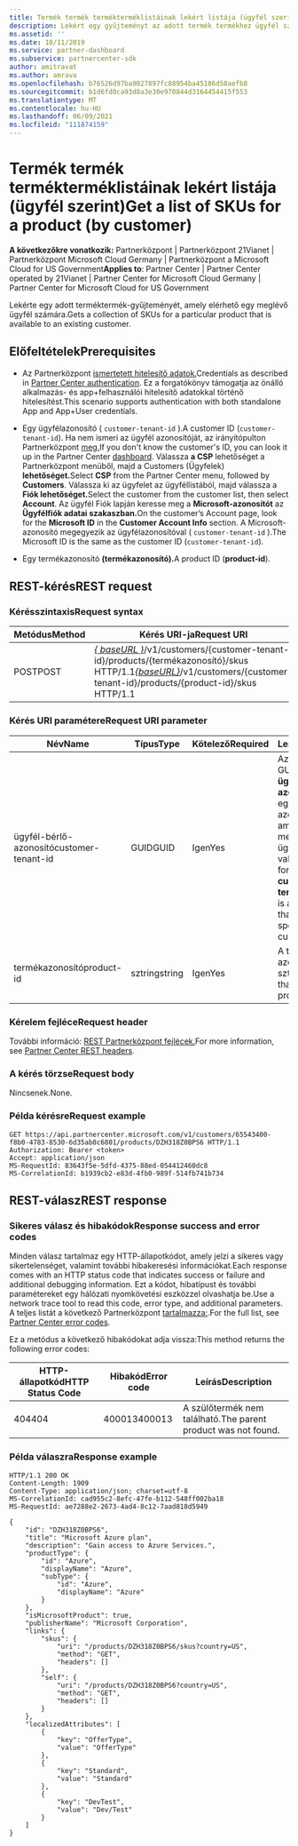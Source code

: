 ```yaml
---
title: Termék termék termékterméklistáinak lekért listája (ügyfél szerint)
description: Lekért egy gyűjteményt az adott termék termékhez ügyfél szerint.
ms.assetid: ''
ms.date: 10/11/2019
ms.service: partner-dashboard
ms.subservice: partnercenter-sdk
author: amitravat
ms.author: amrava
ms.openlocfilehash: b76526d97ba9027897fc88954ba45186d58aefb8
ms.sourcegitcommit: b1d6fd0ca93d8a3e30e970844d3164454415f553
ms.translationtype: MT
ms.contentlocale: hu-HU
ms.lasthandoff: 06/09/2021
ms.locfileid: "111874159"
---
```

# <a name="get-a-list-of-skus-for-a-product-by-customer"></a><span data-ttu-id="b90de-103">Termék termék termékterméklistáinak lekért listája (ügyfél szerint)</span><span class="sxs-lookup"><span data-stu-id="b90de-103">Get a list of SKUs for a product (by customer)</span></span>

<span data-ttu-id="b90de-104">**A következőkre vonatkozik:** Partnerközpont | Partnerközpont 21Vianet | Partnerközpont Microsoft Cloud Germany | Partnerközpont a Microsoft Cloud for US Government</span><span class="sxs-lookup"><span data-stu-id="b90de-104">**Applies to**: Partner Center | Partner Center operated by 21Vianet | Partner Center for Microsoft Cloud Germany | Partner Center for Microsoft Cloud for US Government</span></span>

<span data-ttu-id="b90de-105">Lekérte egy adott terméktermék-gyűjteményét, amely elérhető egy meglévő ügyfél számára.</span><span class="sxs-lookup"><span data-stu-id="b90de-105">Gets a collection of SKUs for a particular product that is available to an existing customer.</span></span>

## <a name="prerequisites"></a><span data-ttu-id="b90de-106">Előfeltételek</span><span class="sxs-lookup"><span data-stu-id="b90de-106">Prerequisites</span></span>

- <span data-ttu-id="b90de-107">Az Partnerközpont [ismertetett hitelesítő adatok.](partner-center-authentication.md)</span><span class="sxs-lookup"><span data-stu-id="b90de-107">Credentials as described in [Partner Center authentication](partner-center-authentication.md).</span></span> <span data-ttu-id="b90de-108">Ez a forgatókönyv támogatja az önálló alkalmazás- és app+felhasználói hitelesítő adatokkal történő hitelesítést.</span><span class="sxs-lookup"><span data-stu-id="b90de-108">This scenario supports authentication with both standalone App and App+User credentials.</span></span>

- <span data-ttu-id="b90de-109">Egy ügyfélazonosító ( `customer-tenant-id` ).</span><span class="sxs-lookup"><span data-stu-id="b90de-109">A customer ID (`customer-tenant-id`).</span></span> <span data-ttu-id="b90de-110">Ha nem ismeri az ügyfél azonosítóját, az irányítópulton Partnerközpont [meg.](https://partner.microsoft.com/dashboard)</span><span class="sxs-lookup"><span data-stu-id="b90de-110">If you don't know the customer's ID, you can look it up in the Partner Center [dashboard](https://partner.microsoft.com/dashboard).</span></span> <span data-ttu-id="b90de-111">Válassza **a CSP** lehetőséget a Partnerközpont menüből, majd a Customers (Ügyfelek) **lehetőséget.**</span><span class="sxs-lookup"><span data-stu-id="b90de-111">Select **CSP** from the Partner Center menu, followed by **Customers**.</span></span> <span data-ttu-id="b90de-112">Válassza ki az ügyfelet az ügyféllistából, majd válassza a **Fiók lehetőséget.**</span><span class="sxs-lookup"><span data-stu-id="b90de-112">Select the customer from the customer list, then select **Account**.</span></span> <span data-ttu-id="b90de-113">Az ügyfél Fiók lapján keresse meg a **Microsoft-azonosítót** az **Ügyfélfiók adatai szakaszban.**</span><span class="sxs-lookup"><span data-stu-id="b90de-113">On the customer’s Account page, look for the **Microsoft ID** in the **Customer Account Info** section.</span></span> <span data-ttu-id="b90de-114">A Microsoft-azonosító megegyezik az ügyfélazonosítóval ( `customer-tenant-id` ).</span><span class="sxs-lookup"><span data-stu-id="b90de-114">The Microsoft ID is the same as the customer ID  (`customer-tenant-id`).</span></span>

- <span data-ttu-id="b90de-115">Egy termékazonosító **(termékazonosító).**</span><span class="sxs-lookup"><span data-stu-id="b90de-115">A product ID (**product-id**).</span></span>

## <a name="rest-request"></a><span data-ttu-id="b90de-116">REST-kérés</span><span class="sxs-lookup"><span data-stu-id="b90de-116">REST request</span></span>

### <a name="request-syntax"></a><span data-ttu-id="b90de-117">Kérésszintaxis</span><span class="sxs-lookup"><span data-stu-id="b90de-117">Request syntax</span></span>

| <span data-ttu-id="b90de-118">Metódus</span><span class="sxs-lookup"><span data-stu-id="b90de-118">Method</span></span> | <span data-ttu-id="b90de-119">Kérés URI-ja</span><span class="sxs-lookup"><span data-stu-id="b90de-119">Request URI</span></span>                                                                                                        |
|--------|--------------------------------------------------------------------------------------------------------------------|
| <span data-ttu-id="b90de-120">POST</span><span class="sxs-lookup"><span data-stu-id="b90de-120">POST</span></span>   | <span data-ttu-id="b90de-121">[*\{ baseURL \}*](partner-center-rest-urls.md)/v1/customers/{customer-tenant-id}/products/{termékazonosító}/skus HTTP/1.1</span><span class="sxs-lookup"><span data-stu-id="b90de-121">[*\{baseURL\}*](partner-center-rest-urls.md)/v1/customers/{customer-tenant-id}/products/{product-id}/skus HTTP/1.1</span></span> |

### <a name="request-uri-parameter"></a><span data-ttu-id="b90de-122">Kérés URI paramétere</span><span class="sxs-lookup"><span data-stu-id="b90de-122">Request URI parameter</span></span>

| <span data-ttu-id="b90de-123">Név</span><span class="sxs-lookup"><span data-stu-id="b90de-123">Name</span></span>               | <span data-ttu-id="b90de-124">Típus</span><span class="sxs-lookup"><span data-stu-id="b90de-124">Type</span></span> | <span data-ttu-id="b90de-125">Kötelező</span><span class="sxs-lookup"><span data-stu-id="b90de-125">Required</span></span> | <span data-ttu-id="b90de-126">Leírás</span><span class="sxs-lookup"><span data-stu-id="b90de-126">Description</span></span>                                                                                 |
|--------------------|------|----------|---------------------------------------------------------------------------------------------|
| <span data-ttu-id="b90de-127">ügyfél-bérlő-azonosító</span><span class="sxs-lookup"><span data-stu-id="b90de-127">customer-tenant-id</span></span> | <span data-ttu-id="b90de-128">GUID</span><span class="sxs-lookup"><span data-stu-id="b90de-128">GUID</span></span> | <span data-ttu-id="b90de-129">Igen</span><span class="sxs-lookup"><span data-stu-id="b90de-129">Yes</span></span> | <span data-ttu-id="b90de-130">Az érték egy GUID-formátumú **ügyfél-bérlő-azonosító,** amely egy olyan azonosító, amellyel megadhatja az ügyfelet.</span><span class="sxs-lookup"><span data-stu-id="b90de-130">The value is a GUID-formatted **customer-tenant-id**, which is an identifier that allows you to specify a customer.</span></span> |
| <span data-ttu-id="b90de-131">termékazonosító</span><span class="sxs-lookup"><span data-stu-id="b90de-131">product-id</span></span> | <span data-ttu-id="b90de-132">sztring</span><span class="sxs-lookup"><span data-stu-id="b90de-132">string</span></span> | <span data-ttu-id="b90de-133">Igen</span><span class="sxs-lookup"><span data-stu-id="b90de-133">Yes</span></span> | <span data-ttu-id="b90de-134">A terméket azonosító sztring.</span><span class="sxs-lookup"><span data-stu-id="b90de-134">A string that identifies the product.</span></span> |

### <a name="request-header"></a><span data-ttu-id="b90de-135">Kérelem fejléce</span><span class="sxs-lookup"><span data-stu-id="b90de-135">Request header</span></span>

<span data-ttu-id="b90de-136">További információ: [REST Partnerközpont fejlécek.](headers.md)</span><span class="sxs-lookup"><span data-stu-id="b90de-136">For more information, see [Partner Center REST headers](headers.md).</span></span>

### <a name="request-body"></a><span data-ttu-id="b90de-137">A kérés törzse</span><span class="sxs-lookup"><span data-stu-id="b90de-137">Request body</span></span>

<span data-ttu-id="b90de-138">Nincsenek.</span><span class="sxs-lookup"><span data-stu-id="b90de-138">None.</span></span>

### <a name="request-example"></a><span data-ttu-id="b90de-139">Példa kérésre</span><span class="sxs-lookup"><span data-stu-id="b90de-139">Request example</span></span>

```http
GET https://api.partnercenter.microsoft.com/v1/customers/65543400-f8b0-4783-8530-6d35ab8c6801/products/DZH318Z0BPS6 HTTP/1.1
Authorization: Bearer <token>
Accept: application/json
MS-RequestId: 83643f5e-5dfd-4375-88ed-054412460dc8
MS-CorrelationId: b1939cb2-e83d-4fb0-989f-514fb741b734
```

## <a name="rest-response"></a><span data-ttu-id="b90de-140">REST-válasz</span><span class="sxs-lookup"><span data-stu-id="b90de-140">REST response</span></span>

### <a name="response-success-and-error-codes"></a><span data-ttu-id="b90de-141">Sikeres válasz és hibakódok</span><span class="sxs-lookup"><span data-stu-id="b90de-141">Response success and error codes</span></span>

<span data-ttu-id="b90de-142">Minden válasz tartalmaz egy HTTP-állapotkódot, amely jelzi a sikeres vagy sikertelenséget, valamint további hibakeresési információkat.</span><span class="sxs-lookup"><span data-stu-id="b90de-142">Each response comes with an HTTP status code that indicates success or failure and additional debugging information.</span></span> <span data-ttu-id="b90de-143">Ezt a kódot, hibatípust és további paramétereket egy hálózati nyomkövetési eszközzel olvashatja be.</span><span class="sxs-lookup"><span data-stu-id="b90de-143">Use a network trace tool to read this code, error type, and additional parameters.</span></span> <span data-ttu-id="b90de-144">A teljes listát a következő Partnerközpont [tartalmazza:](error-codes.md).</span><span class="sxs-lookup"><span data-stu-id="b90de-144">For the full list, see [Partner Center error codes](error-codes.md).</span></span>

<span data-ttu-id="b90de-145">Ez a metódus a következő hibakódokat adja vissza:</span><span class="sxs-lookup"><span data-stu-id="b90de-145">This method returns the following error codes:</span></span>

| <span data-ttu-id="b90de-146">HTTP-állapotkód</span><span class="sxs-lookup"><span data-stu-id="b90de-146">HTTP Status Code</span></span> | <span data-ttu-id="b90de-147">Hibakód</span><span class="sxs-lookup"><span data-stu-id="b90de-147">Error code</span></span> | <span data-ttu-id="b90de-148">Leírás</span><span class="sxs-lookup"><span data-stu-id="b90de-148">Description</span></span> |
|------------------|------------|-------------|
| <span data-ttu-id="b90de-149">404</span><span class="sxs-lookup"><span data-stu-id="b90de-149">404</span></span> | <span data-ttu-id="b90de-150">400013</span><span class="sxs-lookup"><span data-stu-id="b90de-150">400013</span></span> | <span data-ttu-id="b90de-151">A szülőtermék nem található.</span><span class="sxs-lookup"><span data-stu-id="b90de-151">The parent product was not found.</span></span> |

### <a name="response-example"></a><span data-ttu-id="b90de-152">Példa válaszra</span><span class="sxs-lookup"><span data-stu-id="b90de-152">Response example</span></span>

```http
HTTP/1.1 200 OK
Content-Length: 1909
Content-Type: application/json; charset=utf-8
MS-CorrelationId: cad955c2-8efc-47fe-b112-548ff002ba18
MS-RequestId: ae7288e2-2673-4ad4-8c12-7aad818d5949

{
    "id": "DZH318Z0BPS6",
    "title": "Microsoft Azure plan",
    "description": "Gain access to Azure Services.",
    "productType": {
        "id": "Azure",
        "displayName": "Azure",
        "subType": {
            "id": "Azure",
            "displayName": "Azure"
        }
    },
    "isMicrosoftProduct": true,
    "publisherName": "Microsoft Corporation",
    "links": {
        "skus": {
            "uri": "/products/DZH318Z0BPS6/skus?country=US",
            "method": "GET",
            "headers": []
        },
        "self": {
            "uri": "/products/DZH318Z0BPS6?country=US",
            "method": "GET",
            "headers": []
        }
    },
    "localizedAttributes": [
        {
            "key": "OfferType",
            "value": "OfferType"
        },
        {
            "key": "Standard",
            "value": "Standard"
        },
        {
            "key": "DevTest",
            "value": "Dev/Test"
        }
    ]
}
```
